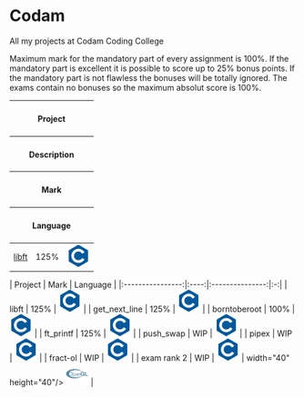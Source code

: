 # Codam
All my projects at Codam Coding College

Maximum mark for the mandatory part of every assignment is 100%.
If the mandatory part is excellent it is possible to score up to 25% bonus points.
If the mandatory part is not flawless the bonuses will be totally ignored.
The exams contain no bonuses so the maximum absolut score is 100%.

<table>
    <thead>
        <tr>
            <th colspan=3><h4>Project</h4></th>
        <tr>
        </tr>
            <th colspan=3><h4>Description</h4></th>
        <tr>
        </tr>
            <th colspan=3><h4>Mark</h4></th>
        <tr>
        </tr>
        <tr>
            <th colspan=3><h4>Language</h4></th>
        </tr>
    </thead>
    <tbody>
        <tr>
            <td><a href=libft/>libft</a></td>
            <td>125%</td>
            <td><img src="https://raw.githubusercontent.com/devicons/devicon/master/icons/c/c-plain.svg" alt="c" width="40" height="40"/></td>
        </tr>
    </tbody>
</table>
    
|      Project     | Mark | Language |
|:----------------:|:----:|:---------------:|:-:|
|       libft      | 125% | <img src="https://raw.githubusercontent.com/devicons/devicon/master/icons/c/c-plain.svg" alt="c" width="40" height="40"/> |
|   get_next_line  | 125% | <img src="https://raw.githubusercontent.com/devicons/devicon/master/icons/c/c-plain.svg" alt="c" width="40" height="40"/> |
|   borntoberoot  | 100% | <img src="https://raw.githubusercontent.com/devicons/devicon/master/icons/c/c-plain.svg" alt="c" width="40" height="40"/> |
|     ft_printf    | 125% | <img src="https://raw.githubusercontent.com/devicons/devicon/master/icons/c/c-plain.svg" alt="c" width="40" height="40"/> |
|     push_swap    | WIP | <img src="https://raw.githubusercontent.com/devicons/devicon/master/icons/c/c-plain.svg" alt="c" width="40" height="40"/> |
|     pipex    | WIP | <img src="https://raw.githubusercontent.com/devicons/devicon/master/icons/c/c-plain.svg" alt="c" width="40" height="40"/> |
|     fract-ol    | WIP | <img src="https://raw.githubusercontent.com/devicons/devicon/master/icons/c/c-plain.svg" alt="c" width="40" height="40"/> |
|     exam rank 2    | WIP | <img src="https://raw.githubusercontent.com/devicons/devicon/master/icons/c/c-plain.svg" alt="c" width="40" height="40"/> |
width="40" height="40"/> <img src="https://raw.githubusercontent.com/devicons/devicon/master/icons/opengl/opengl-plain.svg" alt="opengl" width="40" height="40"/> |
